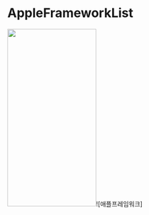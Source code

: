 # AppleFrameworkList

<img src="https://user-images.githubusercontent.com/85106208/191029638-9f2b0fc3-bb1b-40a7-b4ec-a0399d56eafb.gif" width="200" height="400"/>![애플프레임워크]

